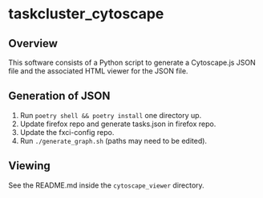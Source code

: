 # taskcluster_cytoscape

## Overview

This software consists of a Python script to generate a Cytoscape.js JSON file and the associated HTML viewer for the JSON file.

## Generation of JSON

1. Run `poetry shell && poetry install` one directory up.
1. Update firefox repo and generate tasks.json in firefox repo.
1. Update the fxci-config repo.
1. Run `./generate_graph.sh` (paths may need to be edited).

## Viewing

See the README.md inside the `cytoscape_viewer` directory.